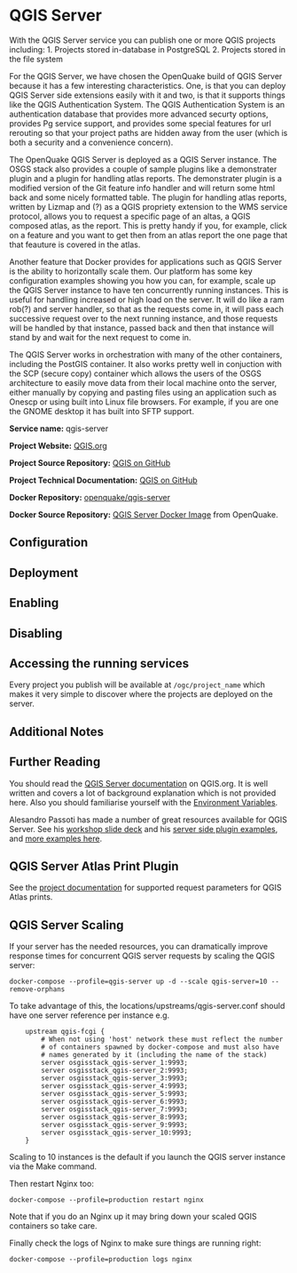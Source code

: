 # QGIS Server

With the QGIS Server service you can publish one or more QGIS projects including:
    1. Projects stored in-database in PostgreSQL
    2. Projects stored in the file system

For the QGIS Server, we have chosen the OpenQuake build of QGIS Server because it has a few interesting characteristics. One, is that you can deploy QGIS Server side extensions easily with it and two, is that it supports things like the QGIS Authentication System. The QGIS Authentication System is an authentication database that provides more advanced securty options, provides Pg service support, and provides some special features for url rerouting so that your project paths are hidden away from the user (which is both a security and a convenience concern).  

The OpenQuake QGIS Server is deployed as a QGIS Server instance. The OSGS stack also provides a couple of sample plugins like a demonstrater plugin and a plugin for handling atlas reports. The demonstrater plugin is a modified version of the Git feature info handler and will return some html back and some nicely formatted table. The plugin for handling atlas reports, written by Lizmap and (?) as a QGIS propriety extension to the WMS service protocol, allows you to request a specific page of an altas, a QGIS composed atlas, as the report. This is pretty handy if you, for example, click on a feature and you want to get then from an atlas report the one page that that feauture is covered in the atlas.

Another feature that Docker provides for applications such as QGIS Server is the ability to horizontally scale them. Our platform has some key configuration examples showing you how you can, for example, scale up the QGIS Server instance to have ten concurrently running instances. This is useful for handling increased or high load on the server. It will do like a ram rob(?) and server handler, so that as the requests come in, it will pass each successive request over to the next running instance, and those requests will be handled by that instance, passed back and then that instance will stand by and wait for the next request to come in.

The QGIS Server works in orchestration with many of the other containers, including the PostGIS container. It also works pretty well in conjuction with the SCP (secure copy) container which allows the users of the OSGS architecture to easily move data from their local machine onto the server, either manually by copying and pasting files using an application such as Onescp or using built into Linux file browsers. For example, if you are one the GNOME desktop it has built into SFTP support.

**Service name:** qgis-server

**Project Website:** [QGIS.org](https://qgis.org)

**Project Source Repository:** [QGIS on GitHub](https://github.com/qgis/qgis)

**Project Technical Documentation:** [QGIS on GitHub](https://docs.qgis.org/3.16/en/docs/server_manual/index.html)

**Docker Repository:** [openquake/qgis-server](https://hub.docker.com/r/openquake/qgis-server)

**Docker Source Repository:** [QGIS Server Docker Image](https://github.com/gem/oq-qgis-server) from OpenQuake.



## Configuration

## Deployment

## Enabling

## Disabling

## Accessing the running services

Every project you publish will be available at ```/ogc/project_name``` which makes it very simple to discover where the projects are deployed on the server.

## Additional Notes


## Further Reading

You should read the [QGIS Server documentation](https://docs.qgis.org/3.16/en/docs/server_manual/getting_started.html#) on QGIS.org. It is well written and covers a lot of background explanation which is not provided here. Also you should familiarise yourself with the [Environment Variables](https://docs.qgis.org/3.16/en/docs/server_manual/config.html#environment-variables).

Alesandro Passoti has made a number of great resources available for QGIS Server. See his [workshop slide deck](http://www.itopen.it/bulk/FOSS4G-IT-2020/#/presentation-title) and his [server side plugin examples](https://github.com/elpaso/qgis3-server-vagrant/tree/master/resources/web/plugins), and [more examples here](https://github.com/elpaso/qgis-helloserver).

## QGIS Server Atlas Print Plugin

See the [project documentation](https://github.com/3liz/qgis-atlasprint/blob/master/atlasprint/README.md#api) for supported request parameters for QGIS Atlas prints.

## QGIS Server Scaling

If your server has the needed resources, you can dramatically improve response times for concurrent
QGIS server requests by scaling the QGIS server:

```
docker-compose --profile=qgis-server up -d --scale qgis-server=10 --remove-orphans

```

To take advantage of this, the locations/upstreams/qgis-server.conf should have one server reference per instance e.g.

```
    upstream qgis-fcgi {
        # When not using 'host' network these must reflect the number
        # of containers spawned by docker-compose and must also have
        # names generated by it (including the name of the stack)
        server osgisstack_qgis-server_1:9993;
        server osgisstack_qgis-server_2:9993;
        server osgisstack_qgis-server_3:9993;
        server osgisstack_qgis-server_4:9993;
        server osgisstack_qgis-server_5:9993;
        server osgisstack_qgis-server_6:9993;
        server osgisstack_qgis-server_7:9993;
        server osgisstack_qgis-server_8:9993;
        server osgisstack_qgis-server_9:9993;
        server osgisstack_qgis-server_10:9993;
    }
```


<div class="admonition note">
Scaling to 10 instances is the default if you launch the QGIS server instance via the Make command.
</div>

Then restart Nginx too:

```
docker-compose --profile=production restart nginx

```

Note that if you do an Nginx up it may bring down your scaled QGIS containers so take care.

Finally check the logs of Nginx to make sure things are running right:

```
docker-compose --profile=production logs nginx
```
